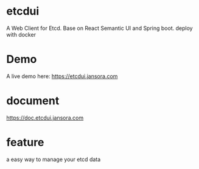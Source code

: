 # etcdui
A Web Client for Etcd.  Base on React Semantic UI and Spring boot. deploy with docker

# Demo
A live demo here: https://etcdui.jansora.com

# document
https://doc.etcdui.jansora.com

# feature
a easy way to manage your etcd data
